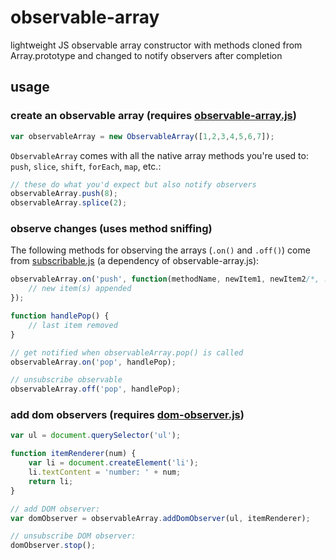 # observable-array
lightweight JS observable array constructor with methods cloned from Array.prototype and changed to notify observers after completion


## usage

### create an observable array (requires [observable-array.js](observable-array.js))

```js
var observableArray = new ObservableArray([1,2,3,4,5,6,7]);
```

`ObservableArray` comes with all the native array methods you're used to: `push`, `slice`, `shift`, `forEach`, `map`, etc.:

```js
// these do what you'd expect but also notify observers
observableArray.push(8);
observableArray.splice(2);
```


### observe changes (uses method sniffing)

The following methods for observing the arrays (`.on()` and `.off()`) come from [subscribable.js](https://github.com/Daniel-Hug/subscribable.js) (a dependency of observable-array.js):

```js
observableArray.on('push', function(methodName, newItem1, newItem2/*, ...*/) {
	// new item(s) appended
});
```

```js
function handlePop() {
	// last item removed
}

// get notified when observableArray.pop() is called
observableArray.on('pop', handlePop);

// unsubscribe observable
observableArray.off('pop', handlePop);
```


### add dom observers (requires [dom-observer.js](dom-observer.js))

```js
var ul = document.querySelector('ul');

function itemRenderer(num) {
	var li = document.createElement('li');
	li.textContent = 'number: ' + num;
	return li;
}

// add DOM observer:
var domObserver = observableArray.addDomObserver(ul, itemRenderer);

// unsubscribe DOM observer:
domObserver.stop();
```